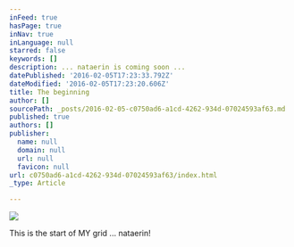 ```yaml
---
inFeed: true
hasPage: true
inNav: true
inLanguage: null
starred: false
keywords: []
description: ... nataerin is coming soon ...
datePublished: '2016-02-05T17:23:33.792Z'
dateModified: '2016-02-05T17:23:20.606Z'
title: The beginning
author: []
sourcePath: _posts/2016-02-05-c0750ad6-a1cd-4262-934d-07024593af63.md
published: true
authors: []
publisher:
  name: null
  domain: null
  url: null
  favicon: null
url: c0750ad6-a1cd-4262-934d-07024593af63/index.html
_type: Article

---
```

![](https://the-grid-user-content.s3-us-west-2.amazonaws.com/cb4cd5f6-2e51-4105-9f2f-7f6cbe7ee251.jpg)

This is the start of MY grid ...  nataerin!